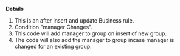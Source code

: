 **Details**
1. This is an after insert and update Business rule.
2. Condition "manager Changes".
3. This code will add manager to group on insert of new group.
4. The code will also add the manager to group incase manager is changed for an existing group.
